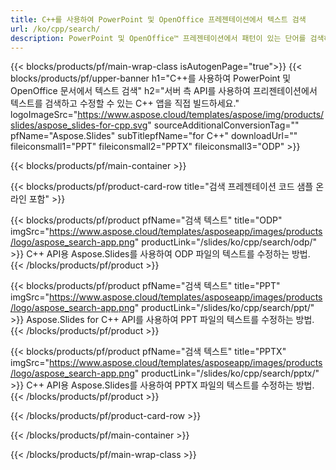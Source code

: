 ```yaml
---
title: C++를 사용하여 PowerPoint 및 OpenOffice 프레젠테이션에서 텍스트 검색
url: /ko/cpp/search/
description: PowerPoint 및 OpenOffice™ 프레젠테이션에서 패턴이 있는 단어를 검색하는 C++ 소스 코드
---
```


{{< blocks/products/pf/main-wrap-class isAutogenPage="true">}}
{{< blocks/products/pf/upper-banner h1="C++를 사용하여 PowerPoint 및 OpenOffice 문서에서 텍스트 검색" h2="서버 측 API를 사용하여 프리젠테이션에서 텍스트를 검색하고 수정할 수 있는 C++ 앱을 직접 빌드하세요." logoImageSrc="https://www.aspose.cloud/templates/aspose/img/products/slides/aspose_slides-for-cpp.svg" sourceAdditionalConversionTag="" pfName="Aspose.Slides" subTitlepfName="for C++" downloadUrl="" fileiconsmall1="PPT" fileiconsmall2="PPTX" fileiconsmall3="ODP" >}}

{{< blocks/products/pf/main-container >}}

{{< blocks/products/pf/product-card-row title="검색 프레젠테이션 코드 샘플 온라인 포함" >}}

{{< blocks/products/pf/product pfName="검색 텍스트" title="ODP" imgSrc="https://www.aspose.cloud/templates/asposeapp/images/products/logo/aspose_search-app.png" productLink="/slides/ko/cpp/search/odp/" >}}
C++ API용 Aspose.Slides를 사용하여 ODP 파일의 텍스트를 수정하는 방법.
{{< /blocks/products/pf/product >}}

{{< blocks/products/pf/product pfName="검색 텍스트" title="PPT" imgSrc="https://www.aspose.cloud/templates/asposeapp/images/products/logo/aspose_search-app.png" productLink="/slides/ko/cpp/search/ppt/" >}}
Aspose.Slides for C++ API를 사용하여 PPT 파일의 텍스트를 수정하는 방법.
{{< /blocks/products/pf/product >}}

{{< blocks/products/pf/product pfName="검색 텍스트" title="PPTX" imgSrc="https://www.aspose.cloud/templates/asposeapp/images/products/logo/aspose_search-app.png" productLink="/slides/ko/cpp/search/pptx/" >}}
C++ API용 Aspose.Slides를 사용하여 PPTX 파일의 텍스트를 수정하는 방법.
{{< /blocks/products/pf/product >}}



{{< /blocks/products/pf/product-card-row >}}

{{< /blocks/products/pf/main-container >}}
    
{{< /blocks/products/pf/main-wrap-class >}}